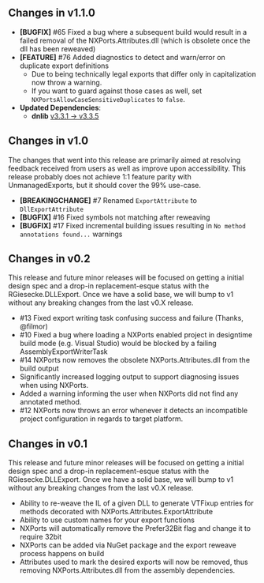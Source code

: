 ## Changes in v1.1.0

* **[BUGFIX]** #65 Fixed a bug where a subsequent build would result in a failed removal of the NXPorts.Attributes.dll (which is obsolete once the dll has been reweaved)
* **[FEATURE]** #76 Added diagnostics to detect and warn/error on duplicate export definitions
  * Due to being technically legal exports that differ only in capitalization now throw a warning.
  * If you want to guard against those cases as well, set `NXPortsAllowCaseSensitiveDuplicates` to `false`.
* **Updated Dependencies**:
  * **dnlib** [v3.3.1 -> v3.3.5](https://github.com/0xd4d/dnlib/compare/v3.3.1...v3.3.5)

## Changes in v1.0

The changes that went into this release are primarily aimed at resolving feedback received from users as well as improve upon accessibility.
This release probably does not achieve 1:1 feature parity with UnmanagedExports, but it should cover the 99% use-case.

* **[BREAKINGCHANGE]** #7 Renamed `ExportAttribute` to `DllExportAttribute`
* **[BUGFIX]** #16 Fixed symbols not matching after reweaving
* **[BUGFIX]** #17 Fixed incremental building issues resulting in `No method annotations found...` warnings

## Changes in v0.2

This release and future minor releases will be focused on getting a initial design spec and a drop-in replacement-esque status with the RGiesecke.DLLExport.
Once we have a solid base, we will bump to v1 without any breaking changes from the last v0.X release.

* #13 Fixed export writing task confusing success and failure (Thanks, @filmor)
* #10 Fixed a bug where loading a NXPorts enabled project in designtime build mode (e.g. Visual Studio) would be blocked by a failing AssemblyExportWriterTask
* #14 NXPorts now removes the obsolete NXPorts.Attributes.dll from the build output
* Significantly increased logging output to support diagnosing issues when using NXPorts.
* Added a warning informing the user when NXPorts did not find any annotated method.
* #12 NXPorts now throws an error whenever it detects an incompatible project configuration in regards to target platform.

## Changes in v0.1

This release and future minor releases will be focused on getting a initial design spec and a drop-in replacement-esque status with the RGiesecke.DLLExport.
Once we have a solid base, we will bump to v1 without any breaking changes from the last v0.X release.

* Ability to re-weave the IL of a given DLL to generate VTFixup entries for methods decorated with NXPorts.Attributes.ExportAttribute
* Ability to use custom names for your export functions
* NXPorts will automatically remove the Prefer32Bit flag and change it to require 32bit
* NXPorts can be added via NuGet package and the export reweave process happens on build
* Attributes used to mark the desired exports will now be removed, thus removing NXPorts.Attributes.dll from the assembly dependencies.
